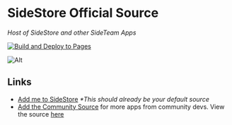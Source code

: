 # SideStore Official Source

_Host of SideStore and other SideTeam Apps_

[![Build and Deploy to Pages](https://github.com/SideStore/apps.json/actions/workflows/jekyll.yml/badge.svg)](https://github.com/SideStore/apps.json/actions/workflows/jekyll.yml)

![Alt](https://repobeats.axiom.co/api/embed/6749e7763608c2a90b88ed66c1f7b3db5c66fd3e.svg "Repobeats analytics image")

## Links

- [Add me to SideStore](https://apps.sidestore.io) *\*This should already be your default source*
- [Add the Community Source](https://community-apps.sidestore.io) for more apps from community devs. View the source [here](https://github.com/SideStore/Community-Source)
